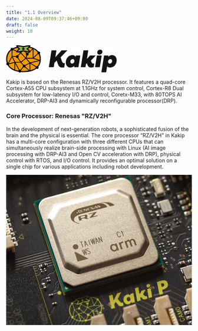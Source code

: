 ```yaml
---
title: "1.1 Overview"
date: 2024-08-09T09:37:46+09:00
draft: false
weight: 10
---
```


![](images/image240809_093559.png)

Kakip is based on the Renesas RZ/V2H processor. It features a quad-core Cortex-A55 CPU subsystem at 1.1GHz for system control, Cortex-R8 Dual subsystem for low-latency I/O and control, Coretx-M33, with 80TOPS AI Accelerator, DRP-AI3 and dynamically reconfigurable processor(DRP).

### Core Processor: Renesas "RZ/V2H"

In the development of next-generation robots, a sophisticated fusion of the brain and the physical is essential. The core processor “RZ/V2H” in Kakip has a multi-core configuration with three different CPUs that can simultaneously realize brain-side processing with Linux (AI image processing with DRP-AI3 and Open CV acceleration with DRP), physical control with RTOS, and I/O control. It provides an optimal solution on a single chip for various applications including robot development.

![](images/image240809_093705.png)